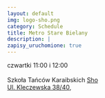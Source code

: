 ```yaml
---
layout: default
img: logo-sho.png
category: Schedule
title: Metro Stare Bielany
description: |
zapisy_uruchomione: true
---
```

czwartki 11:00 i 12:00 <br/><br/>
Szkoła Tańców Karaibskich <a href="http://jakwulu.com.pl">Sho</a><br/>
<a href="https://www.google.pl/maps/place/Dembi%C5%84skiego+10,+Warszawa/@52.2769863,20.9745461,17z/data=!3m1!4b1!4m5!3m4!1s0x471ecbe80c0037a9:0xe9f6fe58ca26a134!8m2!3d52.276983!4d20.9767401">Ul. Kleczewska 38/40</a>, <br/>

